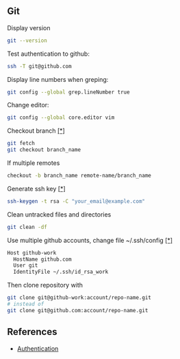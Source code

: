 Git
---
Display version
```sh
git --version
```

Test authentication to github:
```sh
ssh -T git@github.com
```

Display line numbers when greping:
```sh
git config --global grep.lineNumber true
```

Change editor:
```sh
git config --global core.editor vim
```

Checkout branch [[*]](http://stackoverflow.com/questions/1783405/checkout-remote-git-branch)
```sh
git fetch
git checkout branch_name
```
If multiple remotes
```sh
checkout -b branch_name remote-name/branch_name
```

Generate ssh key [[*]](https://help.github.com/articles/generating-ssh-keys/)
```sh
ssh-keygen -t rsa -C "your_email@example.com"
```

Clean untracked files and directories
```sh
git clean -df
```


Use multiple github accounts, change file ~/.ssh/config [[*]](http://code.tutsplus.com/tutorials/quick-tip-how-to-work-with-github-and-multiple-accounts--net-22574)
```sh
Host github-work
  HostName github.com
  User git
  IdentityFile ~/.ssh/id_rsa_work
```
Then clone repository with 
```sh
git clone git@github-work:account/repo-name.git
# instead of
git clone git@github.com:account/repo-name.git
```


References
---
- [Authentication](https://developer.github.com/guides/using-ssh-agent-forwarding/#testing-ssh-agent-forwarding)
